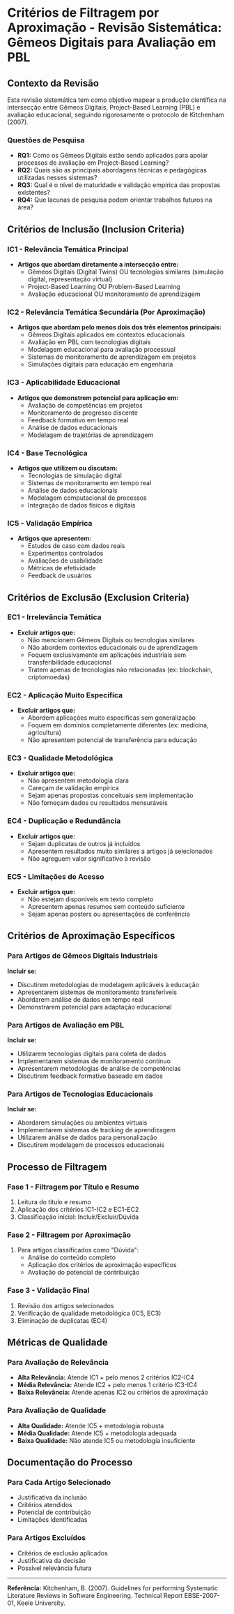 # Critérios de Filtragem por Aproximação - Revisão Sistemática: Gêmeos Digitais para Avaliação em PBL

## Contexto da Revisão

Esta revisão sistemática tem como objetivo mapear a produção científica na intersecção entre Gêmeos Digitais, Project-Based Learning (PBL) e avaliação educacional, seguindo rigorosamente o protocolo de Kitchenham (2007).

### Questões de Pesquisa
- **RQ1:** Como os Gêmeos Digitais estão sendo aplicados para apoiar processos de avaliação em Project-Based Learning?
- **RQ2:** Quais são as principais abordagens técnicas e pedagógicas utilizadas nesses sistemas?
- **RQ3:** Qual é o nível de maturidade e validação empírica das propostas existentes?
- **RQ4:** Que lacunas de pesquisa podem orientar trabalhos futuros na área?

## Critérios de Inclusão (Inclusion Criteria)

### IC1 - Relevância Temática Principal
- **Artigos que abordam diretamente a intersecção entre:**
  - Gêmeos Digitais (Digital Twins) OU tecnologias similares (simulação digital, representação virtual)
  - Project-Based Learning OU Problem-Based Learning
  - Avaliação educacional OU monitoramento de aprendizagem

### IC2 - Relevância Temática Secundária (Por Aproximação)
- **Artigos que abordam pelo menos dois dos três elementos principais:**
  - Gêmeos Digitais aplicados em contextos educacionais
  - Avaliação em PBL com tecnologias digitais
  - Modelagem educacional para avaliação processual
  - Sistemas de monitoramento de aprendizagem em projetos
  - Simulações digitais para educação em engenharia

### IC3 - Aplicabilidade Educacional
- **Artigos que demonstrem potencial para aplicação em:**
  - Avaliação de competências em projetos
  - Monitoramento de progresso discente
  - Feedback formativo em tempo real
  - Análise de dados educacionais
  - Modelagem de trajetórias de aprendizagem

### IC4 - Base Tecnológica
- **Artigos que utilizem ou discutam:**
  - Tecnologias de simulação digital
  - Sistemas de monitoramento em tempo real
  - Análise de dados educacionais
  - Modelagem computacional de processos
  - Integração de dados físicos e digitais

### IC5 - Validação Empírica
- **Artigos que apresentem:**
  - Estudos de caso com dados reais
  - Experimentos controlados
  - Avaliações de usabilidade
  - Métricas de efetividade
  - Feedback de usuários

## Critérios de Exclusão (Exclusion Criteria)

### EC1 - Irrelevância Temática
- **Excluir artigos que:**
  - Não mencionem Gêmeos Digitais ou tecnologias similares
  - Não abordem contextos educacionais ou de aprendizagem
  - Foquem exclusivamente em aplicações industriais sem transferibilidade educacional
  - Tratem apenas de tecnologias não relacionadas (ex: blockchain, criptomoedas)

### EC2 - Aplicação Muito Específica
- **Excluir artigos que:**
  - Abordem aplicações muito específicas sem generalização
  - Foquem em domínios completamente diferentes (ex: medicina, agricultura)
  - Não apresentem potencial de transferência para educação

### EC3 - Qualidade Metodológica
- **Excluir artigos que:**
  - Não apresentem metodologia clara
  - Careçam de validação empírica
  - Sejam apenas propostas conceituais sem implementação
  - Não forneçam dados ou resultados mensuráveis

### EC4 - Duplicação e Redundância
- **Excluir artigos que:**
  - Sejam duplicatas de outros já incluídos
  - Apresentem resultados muito similares a artigos já selecionados
  - Não agreguem valor significativo à revisão

### EC5 - Limitações de Acesso
- **Excluir artigos que:**
  - Não estejam disponíveis em texto completo
  - Apresentem apenas resumos sem conteúdo suficiente
  - Sejam apenas posters ou apresentações de conferência

## Critérios de Aproximação Específicos

### Para Artigos de Gêmeos Digitais Industriais
**Incluir se:**
- Discutirem metodologias de modelagem aplicáveis à educação
- Apresentarem sistemas de monitoramento transferíveis
- Abordarem análise de dados em tempo real
- Demonstrarem potencial para adaptação educacional

### Para Artigos de Avaliação em PBL
**Incluir se:**
- Utilizarem tecnologias digitais para coleta de dados
- Implementarem sistemas de monitoramento contínuo
- Apresentarem metodologias de análise de competências
- Discutirem feedback formativo baseado em dados

### Para Artigos de Tecnologias Educacionais
**Incluir se:**
- Abordarem simulações ou ambientes virtuais
- Implementarem sistemas de tracking de aprendizagem
- Utilizarem análise de dados para personalização
- Discutirem modelagem de processos educacionais

## Processo de Filtragem

### Fase 1 - Filtragem por Título e Resumo
1. Leitura do título e resumo
2. Aplicação dos critérios IC1-IC2 e EC1-EC2
3. Classificação inicial: Incluir/Excluir/Dúvida

### Fase 2 - Filtragem por Aproximação
1. Para artigos classificados como "Dúvida":
   - Análise do conteúdo completo
   - Aplicação dos critérios de aproximação específicos
   - Avaliação do potencial de contribuição

### Fase 3 - Validação Final
1. Revisão dos artigos selecionados
2. Verificação de qualidade metodológica (IC5, EC3)
3. Eliminação de duplicatas (EC4)

## Métricas de Qualidade

### Para Avaliação de Relevância
- **Alta Relevância:** Atende IC1 + pelo menos 2 critérios IC2-IC4
- **Média Relevância:** Atende IC2 + pelo menos 1 critério IC3-IC4
- **Baixa Relevância:** Atende apenas IC2 ou critérios de aproximação

### Para Avaliação de Qualidade
- **Alta Qualidade:** Atende IC5 + metodologia robusta
- **Média Qualidade:** Atende IC5 + metodologia adequada
- **Baixa Qualidade:** Não atende IC5 ou metodologia insuficiente

## Documentação do Processo

### Para Cada Artigo Selecionado
- Justificativa da inclusão
- Critérios atendidos
- Potencial de contribuição
- Limitações identificadas

### Para Artigos Excluídos
- Critérios de exclusão aplicados
- Justificativa da decisão
- Possível relevância futura

---

**Referência:** Kitchenham, B. (2007). Guidelines for performing Systematic Literature Reviews in Software Engineering. Technical Report EBSE-2007-01, Keele University.
